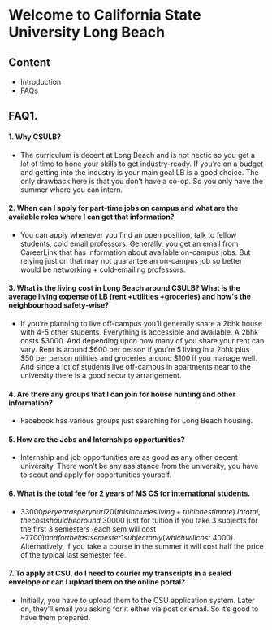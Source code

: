 # Welcome to California State University Long Beach

## Content
- Introduction
- [FAQs](https://github.com/anuditverma/know-your-uni/new/main#faq)


## FAQ1. 
#### 1. Why CSULB?
  - The curriculum is decent at Long Beach and is not hectic so you get a lot of time to hone your skills to get industry-ready. If you’re on a budget and getting into the industry is your main goal LB is a good choice.
The only drawback here is that you don’t have a co-op. So you only have the summer where you can intern. 

#### 2. When can I apply for part-time jobs on campus and what are the available roles where I can get that information?
  - You can apply whenever you find an open position, talk to fellow students, cold email professors. Generally, you get an email from CareerLink that has information about available on-campus jobs. But relying just on that may not guarantee an on-campus job so better would be networking + cold-emailing professors. 


#### 3. What is the living cost in Long Beach around CSULB? What is the average living expense of LB (rent +utilities +groceries) and how's the neighbourhood safety-wise?
  - If you’re planning to live off-campus you’ll generally share a 2bhk house with 4-5 other students. Everything is accessible and available. A 2bhk costs $3000. And depending upon how many of you share your rent can vary. Rent is around $600 per person if you’re 5 living in a 2bhk plus $50 per person utilities and groceries around $100 if you manage well. And since a lot of students live off-campus in apartments near to the university there is a good security arrangement. 

#### 4. Are there any groups that I can join for house hunting and other information?
  - Facebook has various groups just searching for Long Beach housing.  

#### 5. How are the Jobs and Internships opportunities?
  - Internship and job opportunities are as good as any other decent university. There won’t be any assistance from the university, you have to scout and apply for opportunities yourself. 

#### 6. What is the total fee for 2 years of MS CS for international students.
  - $33000 per year as per your I20 (this includes living + tuition estimate). In total, the cost should be around ~$30000 just for tuition if you take 3 subjects for the first 3 semesters (each sem will cost ~$7700) and for the last semester 1 subject only (which will cost ~$4000). Alternatively, if you take a course in the summer it will cost half the price of the typical last semester fee.

#### 7. To apply at CSU, do I need to courier my transcripts in a sealed envelope or can I upload them on the online portal?
  - Initially, you have to upload them to the CSU application system. Later on, they’ll email you asking for it either via post or email. So it’s good to have them prepared. 




